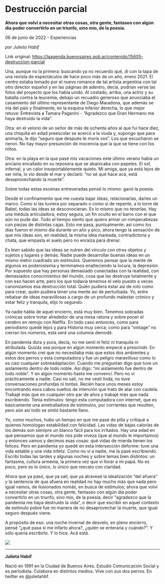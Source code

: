 # Destrucción parcial

**Ahora que volví a necesitar otras cosas, otra gente, fantaseo con algún día poder convertirlo en un triunfo, sino mío, de la poesía.**

06 de junio de 2022 - Experiencias

_por Julieta Habif_

Link original: https://laagenda.buenosaires.gob.ar/contenido/15605-destruccion-parcial



Una, aunque no la primera: buscando ya no recuerdo qué, di con la tapa de una revista de espectáculos de hace poco más de un año, enero 2021. El centro estaba tomado por el nuevo romance de tal artista argentina con tal otro director español y en las páginas de adentro, decía, podrían verse las fotos del proyecto que los había unido. Al costado, arriba, una actriz y su batalla contra la leucemia, debajo un recuadro generoso que anunciaba el casamiento del último representante de Diego Maradona, que además se iría del país y finalmente, en la esquina inferior derecha, lo que mejor retuve: Entrevista a Tamara Paganini - “Agradezco que Gran Hermano me haya destruido la vida”.




Otra: en el velorio de un señor de más de ochenta años al que fui hace diez, una chiquita en edad preescolar se acercó a la viuda y, supongo que para animarla, le dijo “seguro que después te morís vos”. Los que escucharon se rieron. No hay mayor presunción de inocencia que la que se tiene con los niños.




Otra: en la playa en la que pasé mis vacaciones este último verano había un anciano encallado en su reposera que se abanicaba con papeles. El sol, infernal, y un calor insoportablemente quieto. Mi amiga, que ya está lejos de ser niña, lo vio desde el mar y declaró: “no sé qué hace acá, está desaprovechando la muerte”.




Sobre todas estas escenas entreveradas pensé lo mismo: ganó la poesía.




Desde el confinamiento que me cuesta bajar ideas, relacionarlas, darles un marco. Como si las tuviera por separado o como si de repente, a lo torre de Babel, todas las ideas se desconocieran. Es lo mismo que no tenerlas. Hay una médula articuladora, estoy segura, un fin oculto en el barro con el que aún no pude dar. Todo el tiempo siento que quiero armar un rompecabezas con piezas de distintas cajas. Esto me pasa, puntualmente: así como los días fueron el mismo día durante un año y pico, ahora tengo la sensación de que mis ideas son, en realidad, la misma idea mareada, contradictoria y chata, que empasta el suelo pero no enraiza para drenar.




Es bien sabido que las ideas se nutren del vínculo con otros objetos y sujetos y lugares y demás. Nadie puede desarrollar buenas ideas en un mismo metro cuadrado sin estímulos. Queremos pensar que la mente de algunos es poderosísima y terminamos enalteciendo la locura, la depresión. Por supuesto que hay personas demasiado conectadas con la realidad, con demasiados conocimientos del mundo, cosa que las destruye totalmente y con eso hacen arte; pero los que todavía tenemos el velo puesto a veces canonizamos esa destrucción total. Quién pudiera estar así de roto como para crear, quién pudiera tener una mente así de perturbada. Yo, entre rebalsar de ideas maravillosas a cargo de un profundo malestar crónico y estar feliz y tranquila, elijo lo segundo.




Ya nadie habla de aquel encierro, está muy bien. Tenemos sobradas crónicas sobre trotar alrededor de una mesa ratona y sobre poner el cerebro en remojo con Netflix. En todo caso entonces, como para periodismo quedé lejos y para Historia muy cerca; como para “vintage” no cierran los números, esta será una columna demodé.




En pandemia dura y pura, decía, no me sentí ni feliz ni tranquila ni atribulada. Quizás sea porque en algún momento empecé a prescindir. En algún momento creí que no necesitaba más que estos dos ambientes y estos dos perros y esta computadora y fue un peligro maravilloso como lo es casi cualquier sobreadaptación. Cuando me preguntan digo que tuve un aislamiento dentro de todo noble. Así digo: “mi aislamiento fue dentro de todo noble”. Y en algún momento hasta me convencí. Pero no vi prácticamente a nadie. Casi no salí, no me vestí linda, no tuve conversaciones profundas ni tontas. Recién hace unos meses estoy encontrando esos cabos sueltos de intención que trato de atar con cautela. Trabajé más que en cualquier otro par de años y trabajé más que nada escribiendo. Tenía estímulos: tengo esta computadora con internet, que es básicamente una ametralladora de estímulos, por corrientes que resulten, pero aún así todo se sintió bastante llano.




Yo, como muchos, hubo un tiempo en que me pasé de pilla y critiqué a quienes homologan estabilidad con felicidad. Las vidas de bajas calorías de los demás son siempre un blanco fácil para los irritados. Hay una edad en que pensamos que el mundo nos pide viveza (que al mundo le importamos) y entonces vamos y decimos esas cosas: qué vidas de mierda tienen los felices. Pero en pandemia yo quedé en esta intersección deforme: tuve una vida estable y una vida infeliz. Como no vi a nadie, me la pasé escribiendo. Escribí todas las tardes y algunas noches y sobre temas bien distintos: un fantasma, cultura armenia, la primera vez que vi llorar a mi papá. No es poco, pero es lo único, lo único que rescato con claridad.




Ahora que ya pasó, que ya salí, que ya atravesé la idealización “del afuera” y la sentencia de que afuera en realidad no hay mucho más que nada pero igual vamos, de ilusionados nomás, en busca de estímulos; ahora que volví a necesitar otras cosas, otra gente, fantaseo con algún día poder convertirlo en un triunfo, sino mío, de la poesía; decir “agradezco que la pandemia me haya destruido la vida”, o decir que escribir en aquel contexto de estímulo pobre fue mi manera de no desaprovechar la muerte, que igual seguro después viene.




A propósito de eso: una noche invernal de desvelo, en pleno encierro, pensé “¿qué pasa si me infarto ahora?, ¿quién se enteraría y cuándo?”. Y sólo quería escribirlo. Y lo hice. Acá está.




![](https://cdn.feater.me/files/images/257102/dc3934cb-a646-43e3-b074-0d1735bbcb01.jpeg)




---




**Julieta Habif**




Nació en 1991 en la Ciudad de Buenos Aires. Estudió Comunicación Social y es periodista. Colabora en distintos medios. Vive con sus dos perros. En twitter es @julietahbf.



